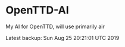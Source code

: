 # OpenTTD-AI
My AI for OpenTTD, will use primarily air

Latest backup: Sun Aug 25 20:21:01 UTC 2019
